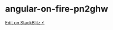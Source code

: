 # angular-on-fire-pn2ghw

[Edit on StackBlitz ⚡️](https://stackblitz.com/edit/angular-on-fire-pn2ghw)